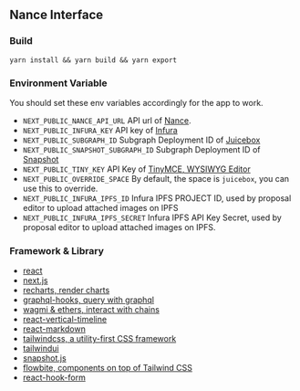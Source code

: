 ## Nance Interface

### Build

```
yarn install && yarn build && yarn export
```

### Environment Variable

You should set these env variables accordingly for the app to work.

* `NEXT_PUBLIC_NANCE_API_URL` API url of [Nance](https://nance.app/).
* `NEXT_PUBLIC_INFURA_KEY` API key of [Infura](https://www.infura.io/)
* `NEXT_PUBLIC_SUBGRAPH_ID` Subgraph Deployment ID of [Juicebox](https://thegraph.com/explorer/subgraphs/FVmuv3TndQDNd2BWARV8Y27yuKKukryKXPzvAS5E7htC?view=Overview&chain=mainnet)
* `NEXT_PUBLIC_SNAPSHOT_SUBGRAPH_ID` Subgraph Deployment ID of [Snapshot](https://thegraph.com/hosted-service/subgraph/snapshot-labs/snapshot)
* `NEXT_PUBLIC_TINY_KEY` API Key of [TinyMCE, WYSIWYG Editor](https://www.tiny.cloud/)
* `NEXT_PUBLIC_OVERRIDE_SPACE` By default, the space is `juicebox`, you can use this to override.
* `NEXT_PUBLIC_INFURA_IPFS_ID` Infura IPFS PROJECT ID, used by proposal editor to upload attached images on IPFS
* `NEXT_PUBLIC_INFURA_IPFS_SECRET` Infura IPFS API Key Secret, used by proposal editor to upload attached images on IPFS.

### Framework & Library

* [react](https://github.com/facebook/react)
* [next.js](https://github.com/vercel/next.js)
* [recharts, render charts](https://github.com/recharts/recharts)
* [graphql-hooks, query with graphql](https://github.com/nearform/graphql-hooks)
* [wagmi & ethers, interact with chains](https://github.com/tmm/wagmi)
* [react-vertical-timeline](https://github.com/stephane-monnot/react-vertical-timeline)
* [react-markdown](https://github.com/remarkjs/react-markdown)
* [tailwindcss, a utility-first CSS framework](https://tailwindcss.com/)
* [tailwindui](https://tailwindui.com/)
* [snapshot.js](https://github.com/snapshot-labs/snapshot.js)
* [flowbite, components on top of Tailwind CSS](https://github.com/themesberg/flowbite-react)
* [react-hook-form](https://github.com/react-hook-form/react-hook-form)
